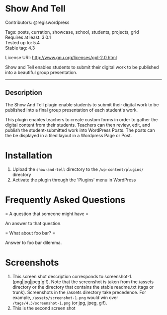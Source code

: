 # Show And Tell

Contributors: @regiswordpress

Tags: posts, curration, showcase, school, students, projects, grid  
Requires at least: 3.0.1  
Tested up to: 5.4  
Stable tag: 4.3

License URI: http://www.gnu.org/licenses/gpl-2.0.html

Show and Tell enables students to submit their digital work to be
published into a beautiful group presentation.

---

## Description

The Show And Tell plugin enable students to submit their digital
work to be published into a final group presentation of each
student's work.

This plugin enables teachers to create custom forms in order to
gather the digital content from their students. Teachers can
then review, edit, and publish the student-submitted work into
WordPress Posts. The posts can the be displayed in a tiled layout
in a Wordpress Page or Post.

# Installation

1. Upload the `show-and-tell` directory to the `/wp-content/plugins/` directory
1. Activate the plugin through the 'Plugins' menu in WordPress

# Frequently Asked Questions

= A question that someone might have =

An answer to that question.

= What about foo bar? =

Answer to foo bar dilemma.

# Screenshots

1. This screen shot description corresponds to screenshot-1.(png|jpg|jpeg|gif). Note that the screenshot is taken from
   the /assets directory or the directory that contains the stable readme.txt (tags or trunk). Screenshots in the /assets
   directory take precedence. For example, `/assets/screenshot-1.png` would win over `/tags/4.3/screenshot-1.png`
   (or jpg, jpeg, gif).
1. This is the second screen shot
